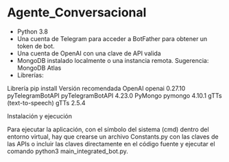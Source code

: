 # Agente_Conversacional
-	Python 3.8
-	Una cuenta de Telegram para acceder a BotFather para obtener un token de bot.
-	Una cuenta de OpenAI con una clave de API valida
-	MongoDB instalado localmente o una instancia remota. Sugerencia: MongoDB Atlas
-	Librerías:

Librería	pip install	Versión recomendada
OpenAI	openai	0.27.10
pyTelegramBotAPI	pyTelegramBotAPI	4.23.0
PyMongo	pymongo	4.10.1
gTTs (text-to-speech)	gTTs	2.5.4

Instalación y ejecución

Para ejecutar la aplicación, con el símbolo del sistema (cmd) dentro del entorno virtual,
hay que crearse un archivo Constants.py con las claves de las APIs o incluir las claves 
directamente en el código fuente y ejecutar el comando python3 main_integrated_bot.py.

